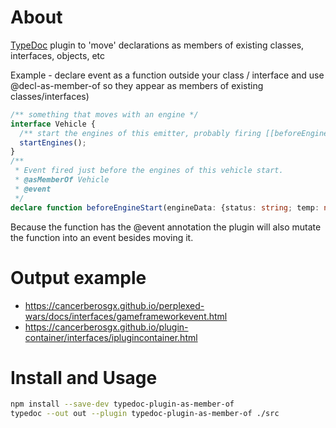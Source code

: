 # About

[TypeDoc](http://typedoc.org) plugin to 'move' declarations as members of existing classes, interfaces, objects, etc 

Example - declare event as a function outside your class / interface and use @decl-as-member-of so they appear as members of existing classes/interfaces)

```ts
/** something that moves with an engine */
interface Vehicle {
  /** start the engines of this emitter, probably firing [[beforeEngineStart]] event */
  startEngines();
}
/**
 * Event fired just before the engines of this vehicle start. 
 * @asMemberOf Vehicle
 * @event 
 */
declare function beforeEngineStart(engineData: {status: string; temp: number; }[]): number;
```

Because the function has the @event annotation the plugin will also mutate the function into an event besides moving it. 

# Output example

 * https://cancerberosgx.github.io/perplexed-wars/docs/interfaces/gameframeworkevent.html
 * https://cancerberosgx.github.io/plugin-container/interfaces/iplugincontainer.html


# Install and Usage

```sh
npm install --save-dev typedoc-plugin-as-member-of
typedoc --out out --plugin typedoc-plugin-as-member-of ./src
```
